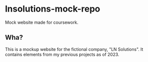 # lnsolutions-mock-repo
Mock website made for coursework.

## Wha?
This is a mockup website for the fictional company, "LN Solutions". It contains elements from my previous projects as of 2023.
